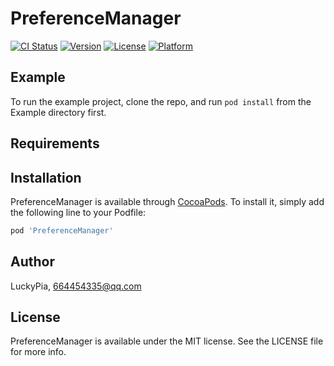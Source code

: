 # PreferenceManager

[![CI Status](https://img.shields.io/travis/LuckyPia/PreferenceManager.svg?style=flat)](https://travis-ci.org/LuckyPia/PreferenceManager)
[![Version](https://img.shields.io/cocoapods/v/PreferenceManager.svg?style=flat)](https://cocoapods.org/pods/PreferenceManager)
[![License](https://img.shields.io/cocoapods/l/PreferenceManager.svg?style=flat)](https://cocoapods.org/pods/PreferenceManager)
[![Platform](https://img.shields.io/cocoapods/p/PreferenceManager.svg?style=flat)](https://cocoapods.org/pods/PreferenceManager)

## Example

To run the example project, clone the repo, and run `pod install` from the Example directory first.

## Requirements

## Installation

PreferenceManager is available through [CocoaPods](https://cocoapods.org). To install
it, simply add the following line to your Podfile:

```ruby
pod 'PreferenceManager'
```

## Author

LuckyPia, 664454335@qq.com

## License

PreferenceManager is available under the MIT license. See the LICENSE file for more info.
